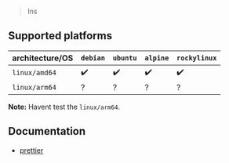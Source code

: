 <!-- markdownlint-disable MD041 -->

> Ins
## Supported platforms

| architecture/OS | `debian` | `ubuntu` | `alpine`| `rockylinux`
| --- | --- | --- | --- | --- |
| `linux/amd64` | :heavy_check_mark: | :heavy_check_mark: | :heavy_check_mark: | :heavy_check_mark: |
| `linux/arm64` |  ? | ? | ? | ? |

**Note:** Havent test the `linux/arm64`.

## Documentation

- [prettier][repo]

[repo]: https://github.com/prettier/prettier